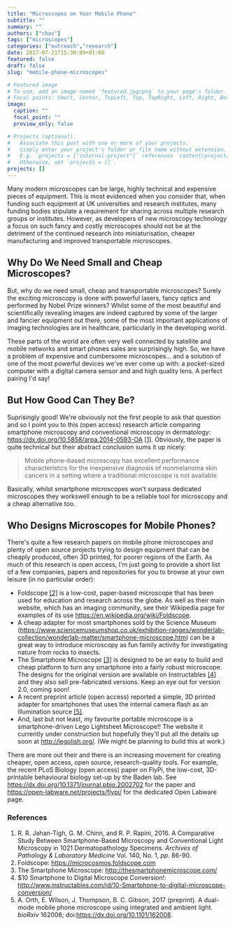 ```yaml
---
title: "Microscopes on Your Mobile Phone"
subtitle: ""
summary: ""
authors: ["chas"]
tags: ["microscopes"]
categories: ["outreach","research"]
date: 2017-07-21T15:30:09+01:00
featured: false
draft: false
slug: "mobile-phone-microscopes"

# Featured image
# To use, add an image named `featured.jpg/png` to your page's folder.
# Focal points: Smart, Center, TopLeft, Top, TopRight, Left, Right, BottomLeft, Bottom, BottomRight.
image:
  caption: ""
  focal_point: ""
  preview_only: false

# Projects (optional).
#   Associate this post with one or more of your projects.
#   Simply enter your project's folder or file name without extension.
#   E.g. `projects = ["internal-project"]` references `content/project/deep-learning/index.md`.
#   Otherwise, set `projects = []`.
projects: []
---
```

Many modern microscopes can be large, highly technical and expensive pieces of equipment. This is most evidenced when you consider that, when funding such equipment at UK universities and research institutes, many funding bodies stipulate a requirement for sharing across multiple research groups or institutes. However, as developers of new microscopy technology a focus on such fancy and costly microscopes should not be at the detriment of the continued research into miniaturisation, cheaper manufacturing and improved transportable microscopes.

<!--more-->

## Why Do We Need Small and Cheap Microscopes?

But, why do we need small, cheap and transportable microscopes? Surely the exciting microscopy is done with powerful lasers, fancy optics and performed by Nobel Prize winners? Whilst some of the most beautiful and scientifically revealing images are indeed captured by some of the larger and fancier equipment out there, some of the most important applications of imaging technologies are in healthcare, particularly in the developing world.

These parts of the world are often very well connected by satellite and mobile networks and smart phones sales are surprisingly high. So, we have a problem of expensive and cumbersome microscopes... and a solution of one of the most powerful devices we've ever come up with: a pocket-sized computer with a digital camera sensor and and high quality lens. A perfect pairing I'd say!

## But How Good Can They Be?

Suprisingly good! We're obviously not the first people to ask that question and so I point you to this (open access) research article comparing smartphone microscopy and conventional microscopy in dermatology: <a href="https://dx.doi.org/10.5858/arpa.2014-0593-OA" target="_blank">https://dx.doi.org/10.5858/arpa.2014-0593-OA</a> <a href="#J-TCR2016">[1]</a>. Obviously, the paper is quite technical but their abstract conclusion sums it up nicely:

> Mobile phone–based microscopy has excellent performance characteristics for the inexpensive diagnosis of nonmelanoma skin cancers in a setting where a traditional microscope is not available.

Basically, whilst smartphone microscopes won't surpass dedicated microscopes they workswell enough to be a reliable tool for microscopy and a cheap alternative too.

## Who Designs Microscopes for Mobile Phones?

There's quite a few research papers on mobile phone microscopes and plenty of open source projects trying to design equipment that can be cheaply produced, often 3D printed, for poorer regions of the Earth. As much of this research is open access, I'm just going to provide a short list of a few companies, papers and repositories for you to browse at your own leisure (in no particular order):

  * Foldscope <a href="#foldscope">[2]</a> is a low-cost, paper-based microscope that has been used for education and research across the globe. As well as their main website, which has an imaging community, see their Wikipedia page for examples of its use <a href="https://en.wikipedia.org/wiki/Foldscope" target="_blank">https://en.wikipedia.org/wiki/Foldscope</a>.
  * A cheap adapter for most smartphones sold by the Science Museum (<a href="https://www.sciencemuseumshop.co.uk/exhibition-ranges/wonderlab-collection/wonderlab-matter/smartphone-microscope.htm" target="_blank">https://www.sciencemuseumshop.co.uk/exhibition-ranges/wonderlab-collection/wonderlab-matter/smartphone-microscope.htm</a>) can be a great way to introduce microscopy as fun family activity for investigating nature from rocks to insects.
  * The Smartphone Microscope <a href="#smartphone">[3]</a> is designed to be an easy to build and cheap platform to turn any smartphone into a fairly robust microscope. The designs for the original version are available on Instructables <a href="#ten-dollar">[4]</a> and they also sell pre-fabricated versions. Keep an eye out for version 2.0, coming soon!
  * A recent preprint article (open access) reported a simple, 3D printed adapter for smartphones that uses the internal camera flash as an illumination source <a href="#OWTetal2017">[5]</a>.
  * And, last but not least, my favourite portable microscope is a smartphone-driven Lego Lightsheet Microscope!! The website it currently under construction but hopefully they'll put all the details up soon at <a href="http://legolish.org/" target="_blank">http://legolish.org/</a>. (We might be planning to build this at work.)

There are more out their and there is an increasing movement for creating cheaper, open access, open source, research-quality tools. For example, the recent PLoS Biology (open access) paper on FlyPi, the low-cost, 3D-printable behavioural biology set-up by the Baden lab. See <a href="https://dx.doi.org/10.1371/journal.pbio.2002702" target="_blank">https://dx.doi.org/10.1371/journal.pbio.2002702</a> for the paper and <a href="https://open-labware.net/projects/flypi/" target="_blank">https://open-labware.net/projects/flypi/</a> for the dedicated Open Labware page.

### References

<ol>
  <li id="J-TCR2016">R. R. Jahan-Tigh, G. M. Chinn, and R. P. Rapini, 2016. A Comparative Study Between Smartphone-Based Microscopy and Conventional Light Microscopy in 1021 Dermatopathology Specimens. <cite>Archives of Pathology & Laboratory Medicine</cite> Vol. 140, No. 1, <i>pp</i>. 86-90.</li>
  <li id="foldscope">Foldscope: <a href="https://microcosmos.foldscope.com" target="_blank">https://microcosmos.foldscope.com</a></li>
  <li id="smartphone">The Smartphone Microscope: <a href="http://thesmartphonemicroscope.com/" target="_blank">http://thesmartphonemicroscope.com/</a></li>
  <li id="ten-dollar">$10 Smartphone to Digital Microscope Conversion!: <a href="http://www.instructables.com/id/10-Smartphone-to-digital-microscope-conversion/" target="_blank">http://www.instructables.com/id/10-Smartphone-to-digital-microscope-conversion/</a></li>
  <li id="OWTetal2017">A. Orth, E. Wilson, J. Thompson, B. C. Gibson, 2017 (preprint). A dual-mode mobile phone microscope using integrated and ambient light. <cite>bioRxiv</cite> 162008; doi:<a href="https://dx.doi.org/10.1101/162008" target="_blank">https://dx.doi.org/10.1101/162008</a>.</li>
</ol>
